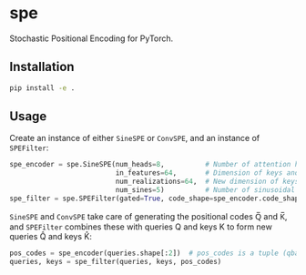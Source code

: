 # spe
Stochastic Positional Encoding for PyTorch.

## Installation

```bash
pip install -e .
```

## Usage

Create an instance of either `SineSPE` or `ConvSPE`, and an instance of `SPEFilter`:
```python
spe_encoder = spe.SineSPE(num_heads=8,          # Number of attention heads
                          in_features=64,       # Dimension of keys and queries
                          num_realizations=64,  # New dimension of keys and queries
                          num_sines=5)          # Number of sinusoidal components
spe_filter = spe.SPEFilter(gated=True, code_shape=spe_encoder.code_shape)
```
`SineSPE` and `ConvSPE` take care of generating the positional codes  Q̅ and K̅, and `SPEFilter` combines these with queries Q and keys K to form new queries Q̂ and keys K̂:
```python
pos_codes = spe_encoder(queries.shape[:2])  # pos_codes is a tuple (qbar, kbar)
queries, keys = spe_filter(queries, keys, pos_codes)
```
